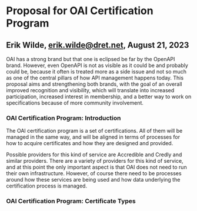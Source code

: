 # Proposal for OAI Certification Program

## Erik Wilde, erik.wilde@dret.net, August 21, 2023

OAI has a strong brand but that one is eclipsed be far by the OpenAPI brand. However, even OpenAPI is not as visible as it could be and probably could be, because it often is treated more as a side issue and not so much as one of the central pillars of how API management happens today. This proposal aims and strengthening both brands, with the goal of an overall improved recognition and visibility, which will translate into increased participation, increased interest in membership, and a better way to work on specifications because of more community involvement.


### OAI Certification Program: Introduction

The OAI certification program is a set of certifications. All of them will be managed in the same way, and will be aligned in terms of processes for how to acquire certificates and how they are designed and provided.

Possible providers for this kind of service are Accredible and Credly and similar providers. There are a variety of providers for this kind of service, and at this point the only important aspect is that OAI does not need to run their own infrastructure. However, of course there need to be processes around how these services are being used and how data underlying the certification process is managed.


### OAI Certification Program: Certificate Types

